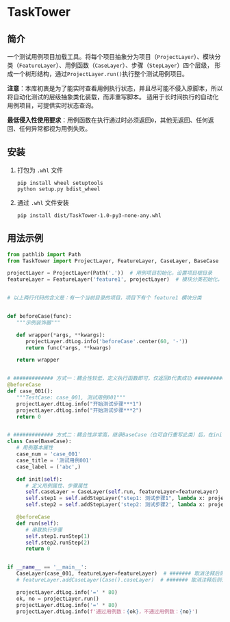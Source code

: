 # TaskTower

## 简介
一个测试用例项目加载工具。将每个项目抽象分为项目（`ProjectLayer`）、模块分类（`FeatureLayer`）、用例函数（`CaseLayer`）、步骤（`StepLayer`）四个层级，
形成一个树形结构，通过`ProjectLayer.run()`执行整个测试用例项目。

**注意**：本库初衷是为了能实时查看用例执行状态，并且尽可能不侵入原脚本，所以将自动化测试的层级抽象类化装载，而非重写脚本。
适用于长时间执行的自动化用例项目，可提供实时状态查询。

**最低侵入性使用要求**：用例函数在执行通过时必须返回`0`，其他无返回、任何返回、任何异常都视为用例失败。


## 安装

1. 打包为 `.whl` 文件
    ```
    pip install wheel setuptools
    python setup.py bdist_wheel
    ```

2. 通过 `.whl` 文件安装
    ```
    pip install dist/TaskTower-1.0-py3-none-any.whl
    ```


## 用法示例

```python
from pathlib import Path
from TaskTower import ProjectLayer, FeatureLayer, CaseLayer, BaseCase

projectLayer = ProjectLayer(Path('.'))  # 用例项目初始化，设置项目根目录
featureLayer = FeatureLayer('feature1', projectLayer)  # 模块分类初始化，设置模块分类名称、所属项目。这个名称可以是子目录名


# 以上两行代码的含义是：有一个当前目录的项目，项目下有个 feature1 模块分类


def beforeCase(func):
   """示例装饰器"""

   def wrapper(*args, **kwargs):
      projectLayer.dtLog.info('beforeCase'.center(60, '-'))
      return func(*args, **kwargs)

   return wrapper


# ############# 方式一：耦合性较低，定义执行函数即可，仅返回0代表成功 ###########
@beforeCase
def case_001():
   """TestCase: case_001, 测试用例001"""
   projectLayer.dtLog.info("开始测试步骤***1")
   projectLayer.dtLog.info("开始测试步骤***2")
   return 0


# ############# 方式二：耦合性非常高，继承BaseCase（也可自行重写此类）后，在init中定义用例属性和步骤属性，在run方法中串联步骤逻辑 ###########
class Case(BaseCase):
   # 用例基本属性
   case_num = 'case_001'
   case_title = '测试用例001'
   case_label = ('abc',)

   def init(self):
      # 定义用例属性、步骤属性
      self.caseLayer = CaseLayer(self.run, featureLayer=featureLayer)
      self.step1 = self.addStepLayer("step1: 测试步骤1", lambda x: projectLayer.dtLog.info(f'开始测试步骤***{x}'))
      self.step2 = self.addStepLayer('step2: 测试步骤2', lambda x: projectLayer.dtLog.info(f'开始测试步骤***{x}'))

   @beforeCase
   def run(self):
      # 串联执行步骤
      self.step1.runStep(1)
      self.step2.runStep(2)
      return 0


if __name__ == '__main__':
   CaseLayer(case_001, featureLayer=featureLayer)  # ####### 取消注释后则是方式一
   # featureLayer.addCaseLayer(Case().caseLayer)  # ####### 取消注释后则是方式二

   projectLayer.dtLog.info('=' * 80)
   ok, no = projectLayer.run()
   projectLayer.dtLog.info('=' * 80)
   projectLayer.dtLog.info(f'通过用例数：{ok}，不通过用例数：{no}')
```

